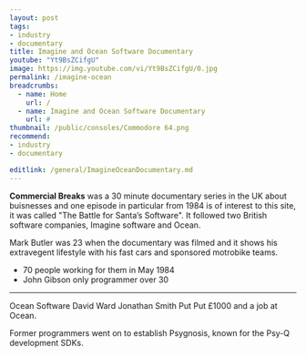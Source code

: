 ```yaml
---
layout: post
tags: 
- industry
- documentary
title: Imagine and Ocean Software Documentary
youtube: "Yt9BsZCifgU"
image: https://img.youtube.com/vi/Yt9BsZCifgU/0.jpg
permalink: /imagine-ocean
breadcrumbs:
  - name: Home
    url: /
  - name: Imagine and Ocean Software Documentary
    url: #
thumbnail: /public/consoles/Commodore 64.png
recommend: 
- industry
- documentary

editlink: /general/ImagineOceanDocumentary.md
---
```




**Commercial Breaks** was a 30 minute documentary series in the UK about buisnesses and one episode in particular from 1984 is of interest to this site, it was called "The Battle for Santa’s Software". It followed two British software companies, Imagine software and Ocean.

Mark Butler was 23 when the documentary was filmed and it shows his extravegent lifestyle with his fast cars and sponsored motrobike teams.
* 70 people working for them in May 1984
* John Gibson only programmer over 30

---
Ocean Software David Ward
Jonathan Smith Put Put £1000 and a job at Ocean.

Former programmers went on to establish Psygnosis, known for the Psy-Q development SDKs.
